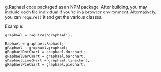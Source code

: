 g.Raphael code packaged as an NPM package. After building, you may
include each file individual if you're in a browser environment.
Alternatively, you can `require()` it and get the various classes.

Example:
```
graphael = require('graphael');

Raphael = graphael.Raphael;
gRaphael = graphael.graphael;
gRaphaelDotChart = graphael.dotchart;
gRaphaelBarChart = graphael.barchart;
gRaphaelLineChart = graphael.linechart;
gRaphaelPieChart = graphael.piechart;
```
